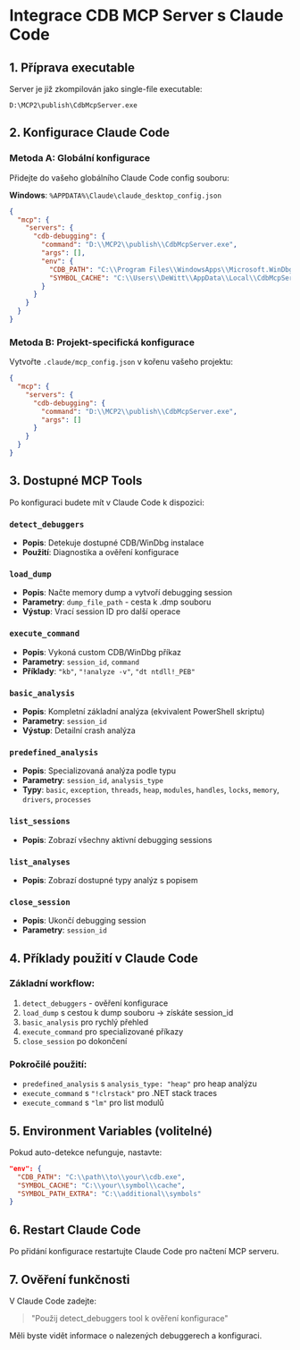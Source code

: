 # Integrace CDB MCP Server s Claude Code

## 1. Příprava executable

Server je již zkompilován jako single-file executable:
```
D:\MCP2\publish\CdbMcpServer.exe
```

## 2. Konfigurace Claude Code

### Metoda A: Globální konfigurace

Přidejte do vašeho globálního Claude Code config souboru:

**Windows**: `%APPDATA%\Claude\claude_desktop_config.json`

```json
{
  "mcp": {
    "servers": {
      "cdb-debugging": {
        "command": "D:\\MCP2\\publish\\CdbMcpServer.exe",
        "args": [],
        "env": {
          "CDB_PATH": "C:\\Program Files\\WindowsApps\\Microsoft.WinDbg_1.2506.12002.0_x64__8wekyb3d8bbwe\\amd64\\cdb.exe",
          "SYMBOL_CACHE": "C:\\Users\\DeWitt\\AppData\\Local\\CdbMcpServer\\symbols"
        }
      }
    }
  }
}
```

### Metoda B: Projekt-specifická konfigurace

Vytvořte `.claude/mcp_config.json` v kořenu vašeho projektu:

```json
{
  "mcp": {
    "servers": {
      "cdb-debugging": {
        "command": "D:\\MCP2\\publish\\CdbMcpServer.exe",
        "args": []
      }
    }
  }
}
```

## 3. Dostupné MCP Tools

Po konfiguraci budete mít v Claude Code k dispozici:

### `detect_debuggers`
- **Popis**: Detekuje dostupné CDB/WinDbg instalace
- **Použití**: Diagnostika a ověření konfigurace

### `load_dump` 
- **Popis**: Načte memory dump a vytvoří debugging session
- **Parametry**: `dump_file_path` - cesta k .dmp souboru
- **Výstup**: Vrací session ID pro další operace

### `execute_command`
- **Popis**: Vykoná custom CDB/WinDbg příkaz
- **Parametry**: `session_id`, `command`
- **Příklady**: `"kb"`, `"!analyze -v"`, `"dt ntdll!_PEB"`

### `basic_analysis`
- **Popis**: Kompletní základní analýza (ekvivalent PowerShell skriptu)
- **Parametry**: `session_id`
- **Výstup**: Detailní crash analýza

### `predefined_analysis`
- **Popis**: Specializovaná analýza podle typu
- **Parametry**: `session_id`, `analysis_type`
- **Typy**: `basic`, `exception`, `threads`, `heap`, `modules`, `handles`, `locks`, `memory`, `drivers`, `processes`

### `list_sessions`
- **Popis**: Zobrazí všechny aktivní debugging sessions

### `list_analyses`
- **Popis**: Zobrazí dostupné typy analýz s popisem

### `close_session`
- **Popis**: Ukončí debugging session
- **Parametry**: `session_id`

## 4. Příklady použití v Claude Code

### Základní workflow:
1. `detect_debuggers` - ověření konfigurace
2. `load_dump` s cestou k dump souboru → získáte session_id  
3. `basic_analysis` pro rychlý přehled
4. `execute_command` pro specializované příkazy
5. `close_session` po dokončení

### Pokročilé použití:
- `predefined_analysis` s `analysis_type: "heap"` pro heap analýzu
- `execute_command` s `"!clrstack"` pro .NET stack traces
- `execute_command` s `"lm"` pro list modulů

## 5. Environment Variables (volitelné)

Pokud auto-detekce nefunguje, nastavte:

```json
"env": {
  "CDB_PATH": "C:\\path\\to\\your\\cdb.exe",
  "SYMBOL_CACHE": "C:\\your\\symbol\\cache",
  "SYMBOL_PATH_EXTRA": "C:\\additional\\symbols"
}
```

## 6. Restart Claude Code

Po přidání konfigurace restartujte Claude Code pro načtení MCP serveru.

## 7. Ověření funkčnosti

V Claude Code zadejte:
> "Použij detect_debuggers tool k ověření konfigurace"

Měli byste vidět informace o nalezených debuggerech a konfiguraci.